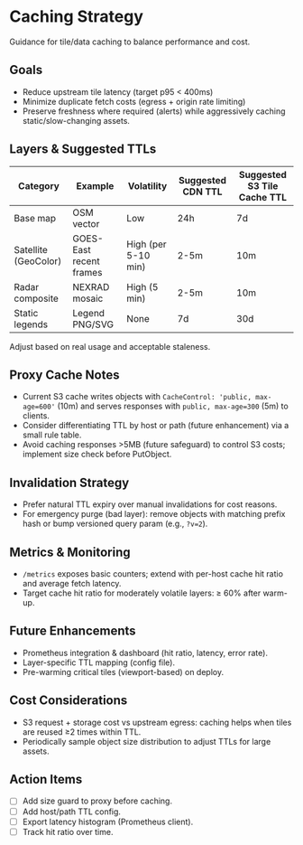 # Caching Strategy

Guidance for tile/data caching to balance performance and cost.

## Goals
- Reduce upstream tile latency (target p95 < 400ms)
- Minimize duplicate fetch costs (egress + origin rate limiting)
- Preserve freshness where required (alerts) while aggressively caching static/slow-changing assets.

## Layers & Suggested TTLs
| Category | Example | Volatility | Suggested CDN TTL | Suggested S3 Tile Cache TTL |
| -------- | ------- | ---------- | ----------------- | --------------------------- |
| Base map | OSM vector | Low | 24h | 7d |
| Satellite (GeoColor) | GOES-East recent frames | High (per 5-10 min) | 2-5m | 10m |
| Radar composite | NEXRAD mosaic | High (5 min) | 2-5m | 10m |
| Static legends | Legend PNG/SVG | None | 7d | 30d |

Adjust based on real usage and acceptable staleness.

## Proxy Cache Notes
- Current S3 cache writes objects with `CacheControl: 'public, max-age=600'` (10m) and serves responses with `public, max-age=300` (5m) to clients.
- Consider differentiating TTL by host or path (future enhancement) via a small rule table.
- Avoid caching responses >5MB (future safeguard) to control S3 costs; implement size check before PutObject.

## Invalidation Strategy
- Prefer natural TTL expiry over manual invalidations for cost reasons.
- For emergency purge (bad layer): remove objects with matching prefix hash or bump versioned query param (e.g., `?v=2`).

## Metrics & Monitoring
- `/metrics` exposes basic counters; extend with per-host cache hit ratio and average fetch latency.
- Target cache hit ratio for moderately volatile layers: ≥ 60% after warm-up.

## Future Enhancements
- Prometheus integration & dashboard (hit ratio, latency, error rate).
- Layer-specific TTL mapping (config file).
- Pre-warming critical tiles (viewport-based) on deploy.

## Cost Considerations
- S3 request + storage cost vs upstream egress: caching helps when tiles are reused ≥2 times within TTL.
- Periodically sample object size distribution to adjust TTLs for large assets.

## Action Items
- [ ] Add size guard to proxy before caching.
- [ ] Add host/path TTL config.
- [ ] Export latency histogram (Prometheus client).
- [ ] Track hit ratio over time.